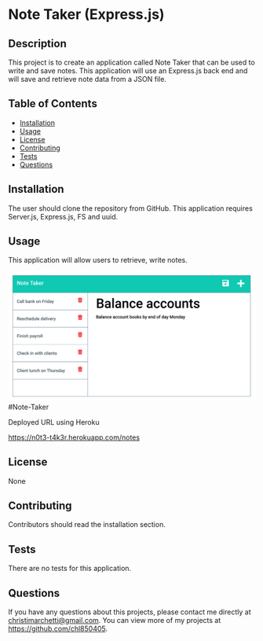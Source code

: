 # Note Taker (Express.js)

## Description 
 This project is to create an application called Note Taker that can be used to write and save notes. This application will use an Express.js back end and will save and retrieve note data from a JSON file.

## Table of Contents
* [Installation](#installation)
* [Usage](#usage)
* [License](#license)
* [Contributing](#contributing)
* [Tests](#tests)
* [Questions](#questions)

## Installation 
The user should clone the repository from GitHub. This application requires Server.js, Express.js, FS and uuid. 

## Usage 
This application will allow users to retrieve, write notes.

![the mockup](./public/assets/img/demo.png)#Note-Taker

Deployed URL using Heroku

https://n0t3-t4k3r.herokuapp.com/notes

## License 
None

## Contributing 
Contributors should read the installation section. 

## Tests
There are no tests for this application. 

## Questions
If you have any questions about this projects, please contact me directly at christimarchetti@gmail.com. You can view more of my projects at https://github.com/chl850405.

